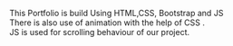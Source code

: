 This Portfolio is build Using HTML,CSS, Bootstrap and JS <br>
There is also use of animation with the help of CSS .<br>
JS is used for scrolling behaviour of our project.
